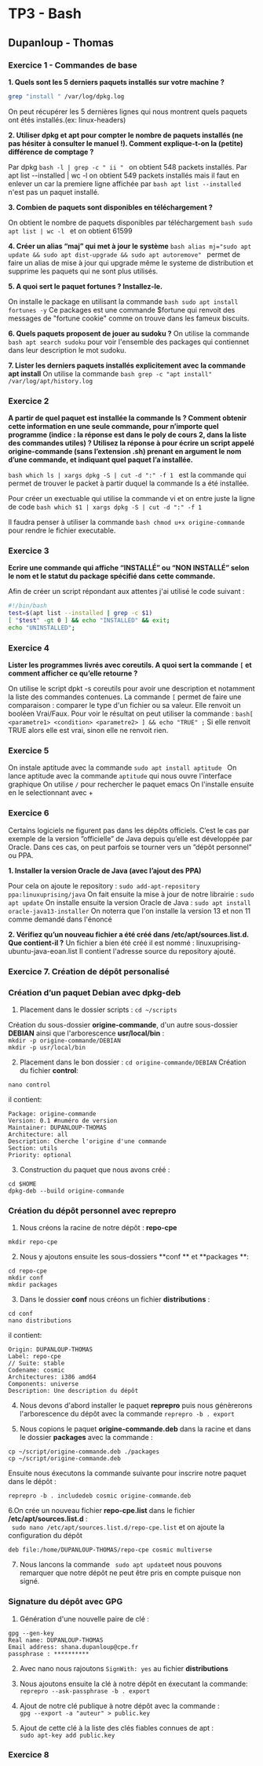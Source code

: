 # TP3 - Bash
## Dupanloup - Thomas

### Exercice 1 - Commandes de base

__1. Quels sont les 5 derniers paquets installés sur votre machine ?__

```bash
grep "install " /var/log/dpkg.log
```
On peut récupérer les 5 dernières lignes qui nous montrent quels paquets ont étés installés.(ex: linux-headers)

__2. Utiliser dpkg et apt pour compter le nombre de paquets installés (ne pas hésiter à consulter le manuel !).
Comment explique-t-on la (petite) différence de comptage ?__

Par dpkg ```bash -l | grep -c " ii " ``` on obtient 548 packets installés.
Par apt list --installed | wc -l on obtient 549 packets installés mais il faut en enlever un car la premiere ligne affichée par ```bash apt list --installed ``` n'est pas un paquet installé.

__3. Combien de paquets sont disponibles en téléchargement ?__

 On obtient le nombre de paquets disponibles par téléchargement
```bash sudo apt list | wc -l ``` et on obtient 61599 

__4. Créer un alias “maj” qui met à jour le système__
```bash alias mj="sudo apt update && sudo apt dist-upgrade && sudo apt autoremove" ``` permet de faire un alias de mise à jour qui upgrade même le systeme de distribution et supprime les paquets qui ne sont plus utilisés.

__5. A quoi sert le paquet fortunes ? Installez-le.__

On installe le package en utilisant la commande ```bash sudo apt install fortunes -y```
Ce packages est une commande $fortune qui renvoit des messages de "fortune cookie" comme on trouve dans les fameux biscuits.  

__6. Quels paquets proposent de jouer au sudoku ?__
On utilise la commande ```bash apt search sudoku``` pour voir l'ensemble des packages qui contiennet dans leur description le mot sudoku. 

__7. Lister les derniers paquets installés explicitement avec la commande apt install__
On utilise la commande ```bash grep -c "apt install" /var/log/apt/history.log 	```


### Exercice 2

__A partir de quel paquet est installée la commande ls ? Comment obtenir cette information en une seule
commande, pour n’importe quel programme (indice : la réponse est dans le poly de cours 2, dans la liste des
commandes utiles) ? Utilisez la réponse à pour écrire un script appelé origine-commande (sans l’extension
.sh) prenant en argument le nom d’une commande, et indiquant quel paquet l’a installée.__

```bash which ls | xargs dpkg -S | cut -d ":" -f 1 ``` est la commande qui permet de trouver le packet à partir duquel la commande ls a été installée. 

Pour créer un exectuable qui utilise la commande vi et on entre juste la ligne de code 
```bash which $1 | xargs dpkg -S | cut -d ":" -f 1 ```

Il faudra penser à utiliser la commande ```bash chmod u+x origine-commande ``` pour rendre le fichier executable. 

### Exercice 3

__Ecrire une commande qui affiche “INSTALLÉ” ou “NON INSTALLÉ” selon le nom et le statut du package
spécifié dans cette commande.__

Afin de créer un script répondant aux attentes j'ai utilisé le code suivant : 
```bash
#!/bin/bash
test=$(apt list --installed | grep -c $1)
[ "$test" -gt 0 ] && echo "INSTALLED" && exit;
echo "UNINSTALLED";
```

### Exercice 4

__Lister les programmes livrés avec coreutils. A quoi sert la commande ```[``` et comment afficher ce qu’elle
retourne ?__

On utilise le script dpkt -s coreutils pour avoir une description et notamment la liste des commandes contenues. 
La commande ```[``` permet de faire une comparaison : comparer le type d'un fichier ou sa valeur. Elle renvoit un booléen Vrai/Faux.
Pour voir le résultat on peut utiliser la commande : ```bash[ <parametre1> <condition> <parametre2> ] && echo "TRUE" ;```
Si elle renvoit TRUE alors elle est vrai, sinon elle ne renvoit rien. 


### Exercice 5

On instale aptitude avec la commande ```sudo apt install aptitude ```
On lance aptitude avec la commande ```aptitude``` qui nous ouvre l'interface graphique
On utilise ```/``` pour rechercher le paquet emacs 
On l'installe ensuite en le selectionnant avec +


### Exercice 6 

Certains logiciels ne figurent pas dans les dépôts officiels. C’est le cas par exemple de la version ”officielle”
de Java depuis qu’elle est développée par Oracle. Dans ces cas, on peut parfois se tourner vers un ”dépôt
personnel” ou PPA.

__1. Installer la version Oracle de Java (avec l’ajout des PPA)__

Pour cela on ajoute le repository : ```sudo add-apt-repository ppa:linuxuprising/java```
On fait ensuite la mise à jour de notre librairie : ```sudo apt update```
On installe ensuite la version Oracle de Java : ```sudo apt install oracle-java13-installer```
On noterra que l'on installe la version 13 et non 11 comme demandé dans l'énoncé

__2. Vérifiez qu’un nouveau fichier a été créé dans /etc/apt/sources.list.d. Que contient-il ?__
Un fichier a bien été créé il est nommé : linuxuprising-ubuntu-java-eoan.list 
Il contient l'adresse source du repository ajouté. 

### Exercice 7. Création de dépôt personalisé

### Création d’un paquet Debian avec dpkg-deb

1. Placement dans le dossier scripts :
```cd ~/scripts```

Création du sous-dossier **origine-commande**, d'un autre sous-dossier **DEBIAN** ainsi que l'arborescence **usr/local/bin** :  
```mkdir -p origine-commande/DEBIAN```  
```mkdir -p usr/local/bin```  

2. Placement dans le bon dossier :
```cd origine-commande/DEBIAN```
Création du fichier **control**:  
```
nano control 
```
il contient: 
```
Package: origine-commande 
Version: 0.1 #numéro de version
Maintainer: DUPANLOUP-THOMAS 
Architecture: all 
Description: Cherche l'origine d'une commande
Section: utils 
Priority: optional 
```  
3. Construction du paquet que nous avons créé :
```
cd $HOME
dpkg-deb --build origine-commande
```

### Création du dépôt personnel avec reprepro

1. Nous créons la racine de notre dépôt : **repo-cpe**  
```
mkdir repo-cpe
```
2. Nous y ajoutons ensuite les sous-dossiers **conf ** et **packages **:  
```
cd repo-cpe 
mkdir conf
mkdir packages
```
3. Dans le dossier **conf** nous créons un fichier **distributions** :  
```
cd conf 
nano distributions 
```
il contient:
```
Origin: DUPANLOUP-THOMAS
Label: repo-cpe
// Suite: stable 
Codename: cosmic 
Architectures: i386 amd64 
Components: universe  
Description: Une description du dépôt 
```
4. Nous devons d'abord installer le paquet **reprepro** puis nous génèrerons l'arborescence du dépôt avec la commande ```reprepro -b . export ```

5. Nous copions le paquet **origine-commande.deb** dans la racine et dans le dossier **packages** avec la commande :  
```
cp ~/script/origine-commande.deb ./packages
cp ~/script/origine-commande.deb 
```
Ensuite nous éxecutons la commande suivante pour inscrire notre paquet dans le dépôt :  
```
reprepro -b . includedeb cosmic origine-commande.deb
```
6.On crée un nouveau fichier **repo-cpe.list** dans le fichier **/etc/apt/sources.list.d** :   
``` sudo nano /etc/apt/sources.list.d/repo-cpe.list``` et on ajoute la configuration du dépôt
```
deb file:/home/DUPANLOUP-THOMAS/repo-cpe cosmic multiverse
```
7. Nous lancons la commande ``` sudo apt update```et nous pouvons remarquer que notre dépôt ne peut être pris en compte puisque non signé.

### Signature du dépôt avec GPG

1. Génération d'une nouvelle paire de clé : 
``` 
gpg --gen-key
Real name: DUPANLOUP-THOMAS
Email address: shana.dupanloup@cpe.fr
passphrase : **********
```
2. Avec nano nous rajoutons ```SignWith: yes``` au fichier **distributions**

3. Nous ajoutons ensuite la clé à notre dépôt en éxecutant la commande:  
```reprepro --ask-passphrase -b . export```

4. Ajout de notre clé publique à notre dépôt avec la commande :  
```gpg --export -a "auteur" > public.key```

5. Ajout de cette clé à la liste des clés fiables connues de apt :  
```sudo apt-key add public.key```


 ### Exercice 8
